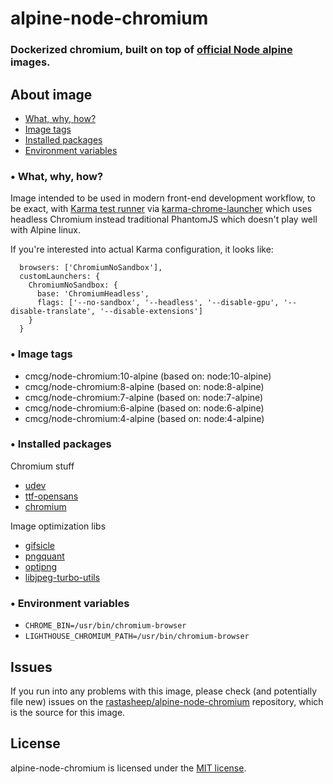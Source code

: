 # alpine-node-chromium
### Dockerized chromium, built on top of [official Node alpine](https://hub.docker.com/_/node/) images.

## About image

- [What, why, how?](#-what-why-how)
- [Image tags](#-image-tags)
- [Installed packages](#-installed-packages)
- [Environment variables](#-environment-variables)

### • What, why, how?

Image intended to be used in modern front-end development workflow, to be exact, with [Karma test runner](https://karma-runner.github.io/1.0/index.html) via [karma-chrome-launcher](https://github.com/karma-runner/karma-chrome-launcher) which uses headless Chromium instead traditional PhantomJS which doesn't play well with Alpine linux.

If you're interested into actual Karma configuration, it looks like:
```
  browsers: ['ChromiumNoSandbox'],
  customLaunchers: {
    ChromiumNoSandbox: {
      base: 'ChromiumHeadless',
      flags: ['--no-sandbox', '--headless', '--disable-gpu', '--disable-translate', '--disable-extensions']
    }
  }
```

### • Image tags

- cmcg/node-chromium:10-alpine (based on: node:10-alpine)
- cmcg/node-chromium:8-alpine (based on: node:8-alpine)
- cmcg/node-chromium:7-alpine (based on: node:7-alpine)
- cmcg/node-chromium:6-alpine (based on: node:6-alpine)
- cmcg/node-chromium:4-alpine (based on: node:4-alpine)

### • Installed packages

Chromium stuff
- [udev](https://pkgs.alpinelinux.org/package/v3.5/main/x86_64/udev)
- [ttf-opensans](https://pkgs.alpinelinux.org/package/edge/testing/x86_64/ttf-opensans)
- [chromium](https://pkgs.alpinelinux.org/package/edge/community/x86_64/chromium)

Image optimization libs
- [gifsicle](https://pkgs.alpinelinux.org/package/edge/community/x86_64/gifsicle)
- [pngquant](https://pkgs.alpinelinux.org/package/edge/community/x86_64/pngquant)
- [optipng](https://pkgs.alpinelinux.org/package/v3.6/community/x86_64/optipng)
- [libjpeg-turbo-utils](https://pkgs.alpinelinux.org/package/edge/main/x86_64/libjpeg-turbo-utils)

### • Environment variables
- `CHROME_BIN=/usr/bin/chromium-browser`
- `LIGHTHOUSE_CHROMIUM_PATH=/usr/bin/chromium-browser`

## Issues

If you run into any problems with this image, please check (and potentially file new) issues on the [rastasheep/alpine-node-chromium](https://github.com/rastasheep/alpine-node-chromium/issues) repository, which is the source for this image.

## License

alpine-node-chromium is licensed under the [MIT license](http://opensource.org/licenses/MIT).

